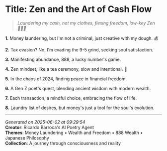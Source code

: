 # Title: Zen and the Art of Cash Flow

> *Laundering my cash, not my clothes, flexing freedom, low-key Zen 🧘‍♀️💸*

**1.** Money laundering, but I'm not a criminal, just creative with my dough. 💰


**2.** Tax evasion? No, I'm evading the 9-5 grind, seeking soul satisfaction.


**3.** Manifesting abundance, 888, a lucky number's game.


**4.** Zen mindset, like a tea ceremony, slow and intentional. 🍵


**5.** In the chaos of 2024, finding peace in financial freedom.


**6.** A Gen Z poet's quest, blending ancient wisdom with modern wealth.


**7.** Each transaction, a mindful choice, embracing the flow of life.


**8.** Laundry list of desires, but money's just a tool for the soul's evolution.



---

*Generated on 2025-06-02 at 09:29:54*  
**Creator**: Ricardo Barroca's AI Poetry Agent  
**Themes**: Money Laundering • Wealth and Freedom • 888 Wealth • Japanese Philosophy  
**Collection**: A journey through consciousness and reality